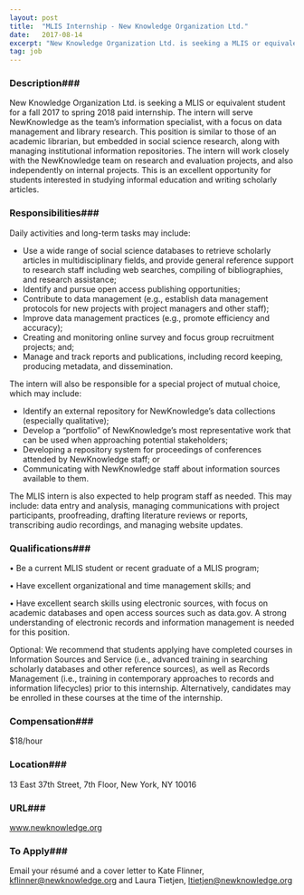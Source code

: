 ```yaml
---
layout: post
title:  "MLIS Internship - New Knowledge Organization Ltd."
date:   2017-08-14
excerpt: "New Knowledge Organization Ltd. is seeking a MLIS or equivalent student for a fall 2017 to spring 2018 paid internship. The intern will serve NewKnowledge as the team’s information specialist, with a focus on data management and library research. This position is similar to those of an academic librarian, but..."
tag: job
---
```


### Description###

New Knowledge Organization Ltd. is seeking a MLIS or equivalent student for a fall 2017 to spring 2018 paid internship. The intern will serve NewKnowledge as the team’s information specialist, with a focus on data management and library research. This position is similar to those of an academic librarian, but embedded in social science research, along with managing institutional information repositories. The intern will work closely with the NewKnowledge team on research and evaluation projects, and also independently on internal projects. This is an excellent opportunity for students interested in studying informal education and writing scholarly articles. 


### Responsibilities###

Daily activities and long-term tasks may include:
  - Use a wide range of social science databases to retrieve scholarly articles in multidisciplinary fields, and provide general reference support to research staff including web searches, compiling of bibliographies, and research assistance;
  - Identify and pursue open access publishing opportunities;
  - Contribute to data management (e.g., establish data management protocols for new projects with project managers and other staff); 
  - Improve data management practices (e.g., promote efficiency and accuracy); 
  - Creating and monitoring online survey and focus group recruitment projects; and; 
  - Manage and track reports and publications, including record keeping, producing metadata, and dissemination.

The intern will also be responsible for a special project of mutual choice, which may include:
  - Identify an external repository for NewKnowledge’s data collections (especially qualitative);
  - Develop a “portfolio” of NewKnowledge’s most representative work that can be used when approaching potential stakeholders;
  - Developing a repository system for proceedings of conferences attended by NewKnowledge staff; or
  - Communicating with NewKnowledge staff about information sources available to them.

The MLIS intern is also expected to help program staff as needed. This may include: data entry and analysis, managing communications with project participants, proofreading, drafting literature reviews or reports, transcribing audio recordings, and managing website updates.


### Qualifications###


•  Be a current MLIS student or recent graduate of a MLIS program;

•  Have excellent organizational and time management skills; and

•  Have excellent search skills using electronic sources, with focus on academic databases and open access sources such as data.gov. A strong understanding of electronic records and information management is needed for this position.

Optional: We recommend that students applying have completed courses in Information Sources and Service (i.e., advanced training in searching scholarly databases and other reference sources), as well as Records Management (i.e., training in contemporary approaches to records and information lifecycles) prior to this internship. Alternatively, candidates may be enrolled in these courses at the time of the internship. 


### Compensation###

$18/hour


### Location###

13 East 37th Street, 7th Floor, New York, NY 10016


### URL###

www.newknowledge.org

### To Apply###

Email your résumé and a cover letter to Kate Flinner, kflinner@newknowledge.org and Laura Tietjen, ltietjen@newknowledge.org





